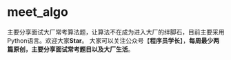 # meet_algo
主要分享面试大厂常考算法题，让算法不在成为进入大厂的绊脚石，目前主要采用Python语言。欢迎大家**Star**。
大家可以关注公众号【**程序员学长**】，**每周最少两篇原创，主要分享面试常考题目以及大厂生活**。
